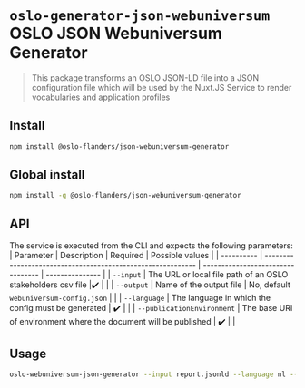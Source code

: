 # `oslo-generator-json-webuniversum` OSLO JSON Webuniversum Generator

> This package transforms an OSLO JSON-LD file into a JSON configuration file which will be used by the Nuxt.JS Service to render vocabularies and application profiles

## Install

```bash
npm install @oslo-flanders/json-webuniversum-generator
```

## Global install

```bash
npm install -g @oslo-flanders/json-webuniversum-generator
```

## API

The service is executed from the CLI and expects the following parameters:
| Parameter  | Description                                                 | Required                          | Possible values |
| ---------- | ----------------------------------------------------------- | --------------------------------- | --------------- |
| `--input`  | The URL or local file path of an OSLO stakeholders csv file |:heavy_check_mark:                |                 |
| `--output` | Name of the output file                                     | No, default `webuniversum-config.json` |                 |
| `--language` | The language in which the config must be generated | :heavy_check_mark: | |
| `--publicationEnvironment` | The base URI of environment where the document will be published | :heavy_check_mark: | |

## Usage
```bash
oslo-webuniversum-json-generator --input report.jsonld --language nl --publicationEnvironment https://data.vlaanderen.be
```